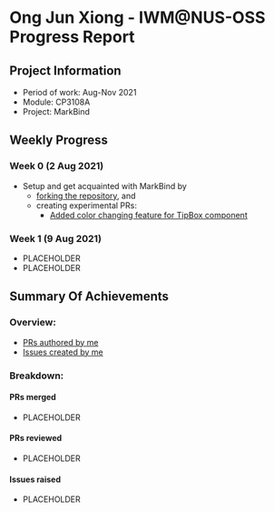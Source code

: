 # Ong Jun Xiong - IWM@NUS-OSS Progress Report

## Project Information

- Period of work: Aug-Nov 2021
- Module: CP3108A
- Project: MarkBind

## Weekly Progress

### Week 0 (2 Aug 2021)

- Setup and get acquainted with MarkBind by
  - [forking the repository](https://github.com/tlylt/markbind), and
  - creating experimental PRs:
    - [Added color changing feature for TipBox component](https://github.com/ong6/markbind/pull/1)

### Week 1 (9 Aug 2021)

- PLACEHOLDER
- PLACEHOLDER

## Summary Of Achievements

<!--
## Overview:
- [PRs authored by me](https://github.com/MarkBind/markbind/pulls/tlylt)
- [Issues created by me](https://github.com/MarkBind/markbind/issues/created_by/tlylt)
-->

### Overview:

- [PRs authored by me](https://github.com/MarkBind/markbind/pulls/ong6)
- [Issues created by me](https://github.com/MarkBind/markbind/issues/created_by/ong6)

### Breakdown:

#### PRs merged

- PLACEHOLDER

#### PRs reviewed

- PLACEHOLDER

#### Issues raised

- PLACEHOLDER
